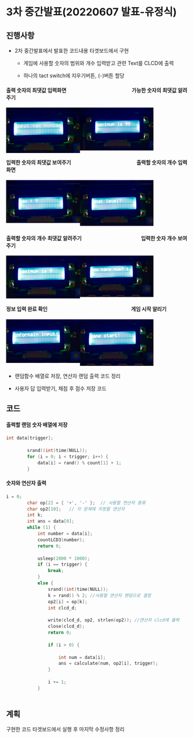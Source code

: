 # 3차 중간발표(20220607 발표-유정식)

## 진행사항

* 2차 중간발표에서 발표한 코드내용 타겟보드에서 구현

  * 게임에 사용할 숫자의 범위와 개수 입력받고 관련 Text를 CLCD에 출력

  * 하나의 tact switch에 지우기버튼, (-)버튼 할당


#### 출력 숫자의 최댓값 입력화면&nbsp;&nbsp;&nbsp;&nbsp;&nbsp;&nbsp;&nbsp;&nbsp;&nbsp;&nbsp;&nbsp;&nbsp;&nbsp;&nbsp;&nbsp;&nbsp;&nbsp;&nbsp;&nbsp;&nbsp;&nbsp;&nbsp;&nbsp;&nbsp;&nbsp;&nbsp;&nbsp;&nbsp;&nbsp;&nbsp;&nbsp;&nbsp;&nbsp;&nbsp;&nbsp;&nbsp;&nbsp;&nbsp;&nbsp;&nbsp;&nbsp;&nbsp;&nbsp;&nbsp;&nbsp;&nbsp;&nbsp;&nbsp;&nbsp;&nbsp;&nbsp;&nbsp;&nbsp;&nbsp;가능한 숫자의 최댓값 알려주기
<img src="https://github.com/qkrejr00/2022_IoTProgramming_Team6/blob/master/img/1.inputmaxnumber.jpg" width="40%" height="30%" align='left'></img>

  <img src="https://github.com/qkrejr00/2022_IoTProgramming_Team6/blob/master/img/2.maximumis99.jpg" width="40%" height="30%" ></img>
  
  #### 입력한 숫자의 최댓값 보여주기&nbsp;&nbsp;&nbsp;&nbsp;&nbsp;&nbsp;&nbsp;&nbsp;&nbsp;&nbsp;&nbsp;&nbsp;&nbsp;&nbsp;&nbsp;&nbsp;&nbsp;&nbsp;&nbsp;&nbsp;&nbsp;&nbsp;&nbsp;&nbsp;&nbsp;&nbsp;&nbsp;&nbsp;&nbsp;&nbsp;&nbsp;&nbsp;&nbsp;&nbsp;&nbsp;&nbsp;&nbsp;&nbsp;&nbsp;&nbsp;&nbsp;&nbsp;&nbsp;&nbsp;&nbsp;&nbsp;&nbsp;&nbsp;&nbsp;&nbsp;&nbsp;&nbsp;&nbsp;&nbsp;출력할 숫자의 개수 입력화면
  <img src="https://github.com/qkrejr00/2022_IoTProgramming_Team6/blob/master/img/3.max9.jpg" width="40%" height="30%" align='left'></img>

<img src="https://github.com/qkrejr00/2022_IoTProgramming_Team6/blob/master/img/4.whatlevel.jpg" width="40%" height="30%"></img>

#### 출력할 숫자의 개수 최댓값 알려주기&nbsp;&nbsp;&nbsp;&nbsp;&nbsp;&nbsp;&nbsp;&nbsp;&nbsp;&nbsp;&nbsp;&nbsp;&nbsp;&nbsp;&nbsp;&nbsp;&nbsp;&nbsp;&nbsp;&nbsp;&nbsp;&nbsp;&nbsp;&nbsp;&nbsp;&nbsp;&nbsp;&nbsp;&nbsp;&nbsp;&nbsp;&nbsp;&nbsp;&nbsp;&nbsp;&nbsp;&nbsp;&nbsp;&nbsp;&nbsp;&nbsp;&nbsp;&nbsp;&nbsp;&nbsp;&nbsp;&nbsp;&nbsp;&nbsp;입력한 숫자 개수 보여주기
<img src="https://github.com/qkrejr00/2022_IoTProgramming_Team6/blob/master/img/5.maximumis9.jpg" width="40%" height="30%" align='left'></img>

<img src="https://github.com/qkrejr00/2022_IoTProgramming_Team6/blob/master/img/6.howmanynum.jpg" width="40%" height="30%"></img>

#### 정보 입력 완료 확인&nbsp;&nbsp;&nbsp;&nbsp;&nbsp;&nbsp;&nbsp;&nbsp;&nbsp;&nbsp;&nbsp;&nbsp;&nbsp;&nbsp;&nbsp;&nbsp;&nbsp;&nbsp;&nbsp;&nbsp;&nbsp;&nbsp;&nbsp;&nbsp;&nbsp;&nbsp;&nbsp;&nbsp;&nbsp;&nbsp;&nbsp;&nbsp;&nbsp;&nbsp;&nbsp;&nbsp;&nbsp;&nbsp;&nbsp;&nbsp;&nbsp;&nbsp;&nbsp;&nbsp;&nbsp;&nbsp;&nbsp;&nbsp;&nbsp;&nbsp;&nbsp;&nbsp;&nbsp;&nbsp;&nbsp;&nbsp;&nbsp;&nbsp;&nbsp;&nbsp;&nbsp;&nbsp;&nbsp;&nbsp;&nbsp;&nbsp;&nbsp;&nbsp;&nbsp;게임 시작 알리기
<img src="https://github.com/qkrejr00/2022_IoTProgramming_Team6/blob/master/img/7.informaininput.jpg" width="40%" height="30%" align='left'></img>

<img 
src="https://github.com/qkrejr00/2022_IoTProgramming_Team6/blob/master/img/8.gamestart.jpg" width="40%" height="30%"></img>

* 랜덤함수 배열로 저장, 연산자 랜덤 출력 코드 정리

* 사용자 답 입력받기, 채점 후 점수 저장 코드 



## 코드

#### 출력할 랜덤 숫자 배열에 저장 

```c
int data[trigger];

		srand((int)time(NULL));
		for (i = 0; i < trigger; i++) {
			data[i] = rand() % count[1] + 1;
		}
```

#### 숫자와 연산자 출력
```c
i = 0;
		char op[2] = { '+', '-' };	// 사용할 연산자 종류
		char op2[10];	// 각 문제에 지정할 연산자
		int k;
		int ans = data[0];
		while (1) {
			int number = data[i];
			countLCD3(number);
			return 0;

			usleep(2000 * 1000);
			if (i == trigger) {
				break;
			}
			else {
				srand((int)time(NULL));
				k = rand() % 2; //사용할 연산자 랜덤으로 결정
				op2[i] = op[k];
				int clcd_d;

				write(clcd_d, op2, strlen(op2)); //연산자 clcd에 출력 
				close(clcd_d);
				return 0;

				if (i > 0) {

					int num = data[i];
					ans = calculate(num, op2[i], trigger);
				}

				i += 1;
			}
      
```

## 계획

구현한 코드 타겟보드에서 실행 후 마지막 수정사항 정리
